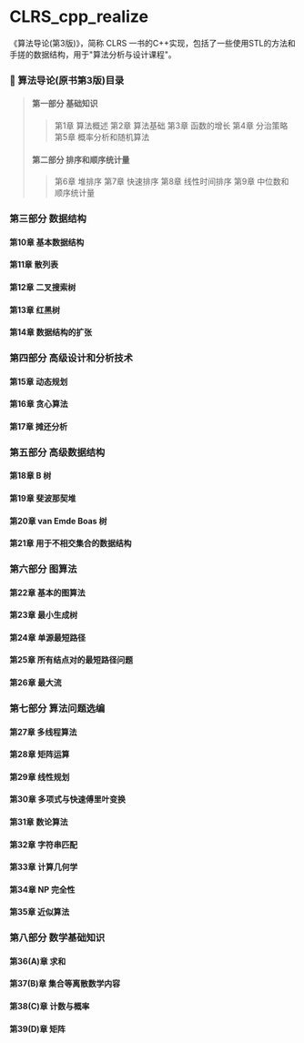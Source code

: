 # CLRS_cpp_realize
《算法导论(第3版)》，简称 CLRS 一书的C++实现，包括了一些使用STL的方法和手搓的数据结构，用于"算法分析与设计课程"。
### :revolving_hearts: 算法导论(原书第3版)目录
> #### 第一部分 基础知识
> > 第1章 算法概述
> > 第2章 算法基础
> > 第3章 函数的增长
> > 第4章 分治策略
> >第5章 概率分析和随机算法
> #### 第二部分 排序和顺序统计量
> >第6章 堆排序
> >第7章 快速排序
> >第8章 线性时间排序
> >第9章 中位数和顺序统计量

### 第三部分 数据结构

#### <span data-type="text" style="background-color: var(--b3-font-background6);">第10章 基本数据结构</span>

#### <span data-type="text" style="background-color: var(--b3-font-background6);">第11章 散列表</span>

#### <span data-type="text" style="background-color: var(--b3-font-background6);">第12章 二叉搜索树</span>

#### <span data-type="text" style="background-color: var(--b3-font-background6);">第13章 红黑树</span>

#### <span data-type="text" style="background-color: var(--b3-font-background6);">第14章 数据结构的扩张</span>

### 第四部分 高级设计和分析技术

#### <span data-type="text" style="background-color: var(--b3-font-background12);">第15章 动态规划</span>

#### <span data-type="text" style="background-color: var(--b3-font-background12);">第16章 贪心算法</span>

#### <span data-type="text" style="background-color: var(--b3-font-background12);">第17章 摊还分析</span>

### 第五部分 高级数据结构

#### <span data-type="text" style="background-color: var(--b3-font-background6);">第18章 B 树</span>

#### <span data-type="text" style="background-color: var(--b3-font-background6);">第19章 斐波那契堆</span>

#### <span data-type="text" style="background-color: var(--b3-font-background6);">第20章 van Emde Boas 树</span>

#### <span data-type="text" style="background-color: var(--b3-font-background6);">第21章 用于不相交集合的数据结构</span>

### 第六部分 图算法

#### <span data-type="text" style="background-color: var(--b3-font-background12);">第22章 基本的图算法</span>

#### <span data-type="text" style="background-color: var(--b3-font-background12);">第23章 最小生成树</span>

#### <span data-type="text" style="background-color: var(--b3-font-background12);">第24章 单源最短路径</span>

#### <span data-type="text" style="background-color: var(--b3-font-background12);">第25章 所有结点对的最短路径问题</span>

#### <span data-type="text" style="background-color: var(--b3-font-background12);">第26章 最大流</span>

### 第七部分 算法问题选编

#### 第27章 多线程算法

#### 第28章 矩阵运算

#### 第29章 线性规划

#### <span data-type="text" style="background-color: var(--b3-font-background12);">第30章 多项式与快速傅里叶变换</span>

#### <span data-type="text" style="background-color: var(--b3-font-background12);">第31章 数论算法</span>

#### <span data-type="text" style="background-color: var(--b3-font-background12);">第32章 字符串匹配</span>

#### <span data-type="text" style="background-color: var(--b3-font-background12);">第33章 计算几何学</span>

#### 第34章 NP 完全性

#### 第35章 近似算法

### 第八部分 数学基础知识

#### <span data-type="text" style="background-color: var(--b3-font-background9);">第36(A)章 求和</span>

#### <span data-type="text" style="background-color: var(--b3-font-background9);">第37(B)章 集合等离散数学内容</span>

#### <span data-type="text" style="background-color: var(--b3-font-background9);">第38(C)章 计数与概率</span>

#### <span data-type="text" style="background-color: var(--b3-font-background9);">第39(D)章 矩阵</span>